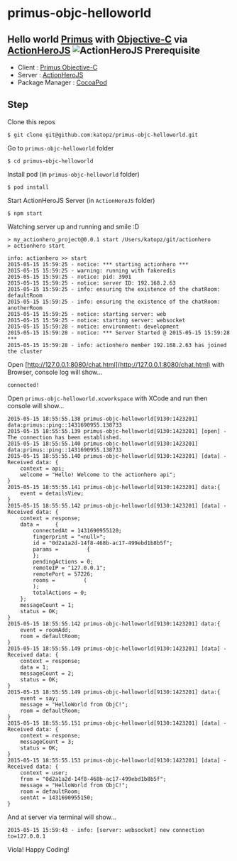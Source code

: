 # primus-objc-helloworld
Hello world [Primus](https://github.com/primus/primus) with [Objective-C](https://github.com/seegno/primus-objc) via [ActionHeroJS](http://www.actionherojs.com/)
![ActionHeroJS](https://cloud.githubusercontent.com/assets/97060/7652203/4c4c3724-fb34-11e4-8b98-d4a1e9fe70ab.png)
Prerequisite
---
* Client : [Primus Objective-C](https://github.com/seegno/primus-objc)
* Server : [ActionHeroJS](http://www.actionherojs.com/)
* Package Manager : [CocoaPod](https://cocoapods.org/)

Step
---
Clone this repos
```shell
$ git clone git@github.com:katopz/primus-objc-helloworld.git
```
Go to `primus-objc-helloworld` folder
```shell
$ cd primus-objc-helloworld
```
Install pod (in `primus-objc-helloworld` folder)
```shell
$ pod install
```
Start ActionHeroJS Server (in `ActionHeroJS` folder)
```shell
$ npm start
```
Watching server up and running and smile :D
```shell
> my_actionhero_project@0.0.1 start /Users/katopz/git/actionhero
> actionhero start

info: actionhero >> start
2015-05-15 15:59:25 - notice: *** starting actionhero ***
2015-05-15 15:59:25 - warning: running with fakeredis
2015-05-15 15:59:25 - notice: pid: 3901
2015-05-15 15:59:25 - notice: server ID: 192.168.2.63
2015-05-15 15:59:25 - info: ensuring the existence of the chatRoom: defaultRoom
2015-05-15 15:59:25 - info: ensuring the existence of the chatRoom: anotherRoom
2015-05-15 15:59:25 - notice: starting server: web
2015-05-15 15:59:25 - notice: starting server: websocket
2015-05-15 15:59:28 - notice: environment: development
2015-05-15 15:59:28 - notice: *** Server Started @ 2015-05-15 15:59:28 ***
2015-05-15 15:59:28 - info: actionhero member 192.168.2.63 has joined the cluster
```
Open [http://127.0.0.1:8080/chat.html](http://127.0.0.1:8080/chat.html) with Browser, console log will show...
```
connected!
```
Open `primus-objc-helloworld.xcworkspace` with XCode and run then console will show...
```
2015-05-15 18:55:55.138 primus-objc-helloworld[9130:1423201] data:primus::ping::1431690955.138733
2015-05-15 18:55:55.139 primus-objc-helloworld[9130:1423201] [open] - The connection has been established.
2015-05-15 18:55:55.140 primus-objc-helloworld[9130:1423201] data:primus::ping::1431690955.138733
2015-05-15 18:55:55.140 primus-objc-helloworld[9130:1423201] [data] - Received data: {
    context = api;
    welcome = "Hello! Welcome to the actionhero api";
}
2015-05-15 18:55:55.141 primus-objc-helloworld[9130:1423201] data:{
    event = detailsView;
}
2015-05-15 18:55:55.142 primus-objc-helloworld[9130:1423201] [data] - Received data: {
    context = response;
    data =     {
        connectedAt = 1431690955120;
        fingerprint = "<null>";
        id = "0d2a1a2d-14f8-468b-ac17-499ebd1b8b5f";
        params =         {
        };
        pendingActions = 0;
        remoteIP = "127.0.0.1";
        remotePort = 57226;
        rooms =         (
        );
        totalActions = 0;
    };
    messageCount = 1;
    status = OK;
}
2015-05-15 18:55:55.142 primus-objc-helloworld[9130:1423201] data:{
    event = roomAdd;
    room = defaultRoom;
}
2015-05-15 18:55:55.149 primus-objc-helloworld[9130:1423201] [data] - Received data: {
    context = response;
    data = 1;
    messageCount = 2;
    status = OK;
}
2015-05-15 18:55:55.149 primus-objc-helloworld[9130:1423201] data:{
    event = say;
    message = "HelloWorld from ObjC!";
    room = defaultRoom;
}
2015-05-15 18:55:55.151 primus-objc-helloworld[9130:1423201] [data] - Received data: {
    context = response;
    messageCount = 3;
    status = OK;
}
2015-05-15 18:55:55.153 primus-objc-helloworld[9130:1423201] [data] - Received data: {
    context = user;
    from = "0d2a1a2d-14f8-468b-ac17-499ebd1b8b5f";
    message = "HelloWorld from ObjC!";
    room = defaultRoom;
    sentAt = 1431690955150;
}
```
And at server via terminal will show...
```shell
2015-05-15 15:59:43 - info: [server: websocket] new connection to=127.0.0.1
```

Viola! Happy Coding!
